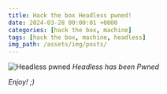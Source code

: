```yaml
---
title: Hack the box Headless pwned!
date: 2024-03-28 00:00:01 +0000
categories: [hack the box, machine]
tags: [hack the box, machine, headless]
img_path: /assets/img/posts/
---
```


![Headless pwned](htb-headless-pwned.png)
*Headless has been Pwned*

*Enjoy! ;)*
